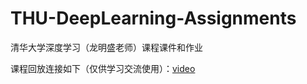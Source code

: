 # THU-DeepLearning-Assignments
清华大学深度学习（龙明盛老师）课程课件和作业

课程回放连接如下（仅供学习交流使用）：[video](https://cloud.tsinghua.edu.cn/d/1b9afca5d3dc445abe47/)
